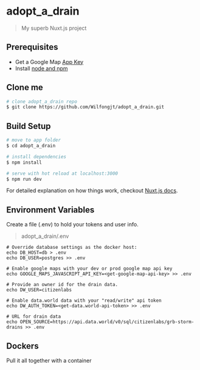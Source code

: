 # adopt_a_drain

> My superb Nuxt.js project

## Prerequisites
* Get a Google Map [App Key](https://developers.google.com/maps/documentation/javascript/get-api-key)
* Install [node and npm](https://www.npmjs.com/get-npm) 


## Clone me
``` bash 
# clone adopt_a_drain repo
$ git clone https://github.com/Wilfongjt/adopt_a_drain.git
```
## Build Setup

``` bash
# move to app folder
$ cd adopt_a_drain

# install dependencies
$ npm install

# serve with hot reload at localhost:3000
$ npm run dev

```

For detailed explanation on how things work, checkout [Nuxt.js docs](https://nuxtjs.org).

## Environment Variables
Create a file (.env) to hold your tokens and user info. 
> adopt_a_drain/.env
```
# Override database settings as the docker host:
echo DB_HOST=db > .env
echo DB_USER=postgres >> .env

# Enable google maps with your dev or prod google map api key
echo GOOGLE_MAPS_JAVASCRIPT_API_KEY=<get-google-map-api-key> >> .env

# Provide an owner id for the drain data.
echo DW_USER=citizenlabs

# Enable data.world data with your "read/write" api token
echo DW_AUTH_TOKEN=<get-data.world-api-token> >> .env

# URL for drain data
echo OPEN_SOURCE=https://api.data.world/v0/sql/citizenlabs/grb-storm-drains >> .env
```
## Dockers
Pull it all together with a container
```

```
